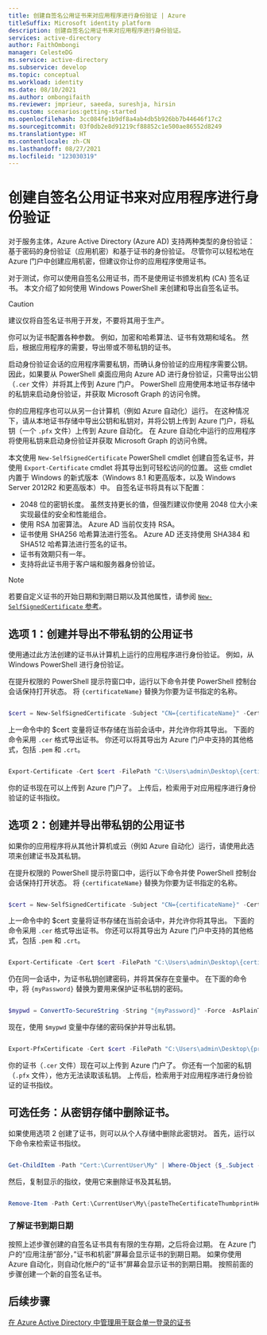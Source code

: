 ```yaml
---
title: 创建自签名公用证书来对应用程序进行身份验证 | Azure
titleSuffix: Microsoft identity platform
description: 创建自签名公用证书来对应用程序进行身份验证。
services: active-directory
author: FaithOmbongi
manager: CelesteDG
ms.service: active-directory
ms.subservice: develop
ms.topic: conceptual
ms.workload: identity
ms.date: 08/10/2021
ms.author: ombongifaith
ms.reviewer: jmprieur, saeeda, sureshja, hirsin
ms.custom: scenarios:getting-started
ms.openlocfilehash: 3cc084fe1b9df8a4ab4db5b926bb7b44646f17c2
ms.sourcegitcommit: 03f0db2e8d91219cf88852c1e500ae86552d8249
ms.translationtype: HT
ms.contentlocale: zh-CN
ms.lasthandoff: 08/27/2021
ms.locfileid: "123030319"
---
```

# <a name="create-a-self-signed-public-certificate-to-authenticate-your-application"></a>创建自签名公用证书来对应用程序进行身份验证

对于服务主体，Azure Active Directory (Azure AD) 支持两种类型的身份验证：基于密码的身份验证（应用机密）和基于证书的身份验证。  尽管你可以轻松地在 Azure 门户中创建应用机密，但建议你让你的应用程序使用证书。

对于测试，你可以使用自签名公用证书，而不是使用证书颁发机构 (CA) 签名证书。 本文介绍了如何使用 Windows PowerShell 来创建和导出自签名证书。

> [!CAUTION]
> 建议仅将自签名证书用于开发，不要将其用于生产。

你可以为证书配置各种参数。 例如，加密和哈希算法、证书有效期和域名。 然后，根据应用程序的需要，导出带或不带私钥的证书。 

启动身份验证会话的应用程序需要私钥，而确认身份验证的应用程序需要公钥。 因此，如果要从 PowerShell 桌面应用向 Azure AD 进行身份验证，只需导出公钥（`.cer` 文件）并将其上传到 Azure 门户。 PowerShell 应用使用本地证书存储中的私钥来启动身份验证，并获取 Microsoft Graph 的访问令牌。

你的应用程序也可以从另一台计算机（例如 Azure 自动化）运行。 在这种情况下，请从本地证书存储中导出公钥和私钥对，并将公钥上传到 Azure 门户，将私钥（一个 `.pfx` 文件）上传到 Azure 自动化。 在 Azure 自动化中运行的应用程序将使用私钥来启动身份验证并获取 Microsoft Graph 的访问令牌。

本文使用 `New-SelfSignedCertificate` PowerShell cmdlet 创建自签名证书，并使用 `Export-Certificate` cmdlet 将其导出到可轻松访问的位置。 这些 cmdlet 内置于 Windows 的新式版本（Windows 8.1 和更高版本，以及 Windows Server 2012R2 和更高版本）中。 自签名证书将具有以下配置：

+ 2048 位的密钥长度。 虽然支持更长的值，但强烈建议你使用 2048 位大小来实现最佳的安全和性能组合。
+ 使用 RSA 加密算法。 Azure AD 当前仅支持 RSA。
+ 证书使用 SHA256 哈希算法进行签名。 Azure AD 还支持使用 SHA384 和 SHA512 哈希算法进行签名的证书。
+ 证书有效期只有一年。
+ 支持将此证书用于客户端和服务器身份验证。

> [!NOTE]
> 若要自定义证书的开始日期和到期日期以及其他属性，请参阅 [`New-SelfSignedCertificate` 参考](/powershell/module/pki/new-selfsignedcertificate?view=windowsserver2019-ps&preserve-view=true)。


## <a name="option-1--create-and-export-your-public-certificate-without-a-private-key"></a>选项 1：创建并导出不带私钥的公用证书

使用通过此方法创建的证书从计算机上运行的应用程序进行身份验证。 例如，从 Windows PowerShell 进行身份验证。

在提升权限的 PowerShell 提示符窗口中，运行以下命令并使 PowerShell 控制台会话保持打开状态。 将 `{certificateName}` 替换为你要为证书指定的名称。

```powershell

$cert = New-SelfSignedCertificate -Subject "CN={certificateName}" -CertStoreLocation "Cert:\CurrentUser\My" -KeyExportPolicy Exportable -KeySpec Signature -KeyLength 2048 -KeyAlgorithm RSA -HashAlgorithm SHA256    ## Replace {certificateName}

```

上一命令中的 $cert 变量将证书存储在当前会话中，并允许你将其导出。 下面的命令采用 `.cer` 格式导出证书。 你还可以将其导出为 Azure 门户中支持的其他格式，包括 `.pem` 和 `.crt`。

```powershell

Export-Certificate -Cert $cert -FilePath "C:\Users\admin\Desktop\{certificateName}.cer"   ## Specify your preferred location and replace {certificateName}

```

你的证书现在可以上传到 Azure 门户了。 上传后，检索用于对应用程序进行身份验证的证书指纹。


## <a name="option-2-create-and-export-your-public-certificate-with-its-private-key"></a>选项 2：创建并导出带私钥的公用证书

如果你的应用程序将从其他计算机或云（例如 Azure 自动化）运行，请使用此选项来创建证书及其私钥。

在提升权限的 PowerShell 提示符窗口中，运行以下命令并使 PowerShell 控制台会话保持打开状态。 将 `{certificateName}` 替换为你要为证书指定的名称。

```powershell

$cert = New-SelfSignedCertificate -Subject "CN={certificateName}" -CertStoreLocation "Cert:\CurrentUser\My" -KeyExportPolicy Exportable -KeySpec Signature -KeyLength 2048 -KeyAlgorithm RSA -HashAlgorithm SHA256    ## Replace {certificateName}

```

上一命令中的 $cert 变量将证书存储在当前会话中，并允许你将其导出。 下面的命令采用 `.cer` 格式导出证书。 你还可以将其导出为 Azure 门户中支持的其他格式，包括 `.pem` 和 `.crt`。


```powershell

Export-Certificate -Cert $cert -FilePath "C:\Users\admin\Desktop\{certificateName}.cer"   ## Specify your preferred location and replace {certificateName}

```

仍在同一会话中，为证书私钥创建密码，并将其保存在变量中。 在下面的命令中，将 `{myPassword}` 替换为要用来保护证书私钥的密码。

```powershell

$mypwd = ConvertTo-SecureString -String "{myPassword}" -Force -AsPlainText  ## Replace {myPassword}

```

现在，使用 `$mypwd` 变量中存储的密码保护并导出私钥。

```powershell

Export-PfxCertificate -Cert $cert -FilePath "C:\Users\admin\Desktop\{privateKeyName}.pfx" -Password $mypwd   ## Specify your preferred location and replace {privateKeyName}

```

你的证书（`.cer` 文件）现在可以上传到 Azure 门户了。 你还有一个加密的私钥（`.pfx` 文件），他方无法读取该私钥。 上传后，检索用于对应用程序进行身份验证的证书指纹。


## <a name="optional-task-delete-the-certificate-from-the-keystore"></a>可选任务：从密钥存储中删除证书。

如果使用选项 2 创建了证书，则可以从个人存储中删除此密钥对。 首先，运行以下命令来检索证书指纹。

```powershell

Get-ChildItem -Path "Cert:\CurrentUser\My" | Where-Object {$_.Subject -Match "{certificateName}"} | Select-Object Thumbprint, FriendlyName    ## Replace {privateKeyName} with the name you gave your certificate

```

然后，复制显示的指纹，使用它来删除证书及其私钥。

```powershell

Remove-Item -Path Cert:\CurrentUser\My\{pasteTheCertificateThumbprintHere} -DeleteKey

```

### <a name="know-your-certificate-expiry-date"></a>了解证书到期日期

按照上述步骤创建的自签名证书具有有限的生存期，之后将会过期。 在 Azure 门户的“应用注册”部分，”证书和机密”屏幕会显示证书的到期日期。 如果你使用 Azure 自动化，则自动化帐户的“证书”屏幕会显示证书的到期日期。 按照前面的步骤创建一个新的自签名证书。

## <a name="next-steps"></a>后续步骤

[在 Azure Active Directory 中管理用于联合单一登录的证书](../manage-apps/manage-certificates-for-federated-single-sign-on.md)
